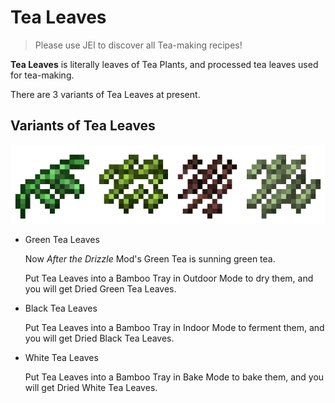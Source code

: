 # Tea Leaves

> Please use JEI to discover all Tea-making recipes!

**Tea Leaves** is literally leaves of Tea Plants, and processed tea leaves used for tea-making.

There are 3 variants of Tea Leaves at present.

## Variants of Tea Leaves

![All types of Tea Leaves now](../.gitbook/assets/tea_leaves.png)

- Green Tea Leaves

  Now *After the Drizzle* Mod's Green Tea is sunning green tea.
  
  Put Tea Leaves into a Bamboo Tray in Outdoor Mode to dry them, and you will get Dried Green Tea Leaves.

- Black Tea Leaves

  Put Tea Leaves into a Bamboo Tray in Indoor Mode to ferment them, and you will get Dried Black Tea Leaves.

- White Tea Leaves

  Put Tea Leaves into a Bamboo Tray in Bake Mode to bake them, and you will get Dried White Tea Leaves.
